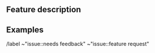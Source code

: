<!-- If you have a question, want to brainstorm or have a vague idea then post on the
https://community.baserow.io/ to get feedback first. Once you have a concrete feature 
idea then feel free to use this template to make a Feature Request issue. !-->

## Feature description
<!-- What is the desired new feature !--> 

## Examples
<!-- Are there any examples of this which exist in other software? !-->

/label ~"issue::needs feedback" ~"issue::feature request"

